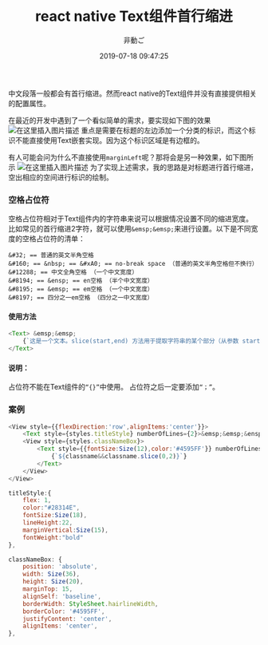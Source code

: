 ﻿---
title: 'react native Text组件首行缩进'
date: 2019-07-18 09:47:25
author: '非動ご'
path: '/first-post'
---

中文段落一般都会有首行缩进。然而react native的Text组件并没有直接提供相关的配置属性。

在最近的开发中遇到了一个看似简单的需求，要实现如下图的效果
![在这里插入图片描述](https://img-blog.csdnimg.cn/2019071717492549.png)
重点是需要在标题的左边添加一个分类的标识，而这个标识不能直接使用Text嵌套实现。因为这个标识区域是有边框的。

有人可能会问为什么不直接使用`marginLeft`呢？那将会是另一种效果，如下图所示
![在这里插入图片描述](https://img-blog.csdnimg.cn/20190717175821166.png)
为了实现上述需求，我的思路是对标题进行首行缩进，空出相应的空间进行标识的绘制。

### 空格占位符
空格占位符相对于Text组件内的字符串来说可以根据情况设置不同的缩进宽度。比如常见的首行缩进2字符，就可以使用`&emsp;&emsp;`来进行设置。以下是不同宽度的空格占位符的清单：

```
&#32; == 普通的英文半角空格
&#160; == &nbsp; == &#xA0; == no-break space （普通的英文半角空格但不换行）
&#12288; == 中文全角空格 （一个中文宽度）
&#8194; == &ensp; == en空格 （半个中文宽度）
&#8195; == &emsp; == em空格 （一个中文宽度）
&#8197; == 四分之一em空格 （四分之一中文宽度）
```

#### 使用方法
```javascript
<Text> &emsp;&emsp;
    {`这是一个文本。slice(start,end) 方法用于提取字符串的某个部分（从参数 start 到 end 位置），并以新的字符串返回被提取的部分。类似 substring()。`}
</Text>
```

#### 说明：

占位符不能在Text组件的`“{}”`中使用。
占位符之后一定要添加`“；”`。

### 案例

```javascript
<View style={{flexDirection:'row',alignItems:'center'}}>
    <Text style={styles.titleStyle} numberOfLines={2}>&emsp;&emsp;&ensp;{`测试标题，这个标题可以很长很长很长很长很长很长很长很长很长很长很长很长很长很长很长很长很长很长`}</Text>
    <View style={styles.classNameBox}>
        <Text style={{fontSize:Size(12),color:'#4595FF'}} numberOfLines={1}>
            {`${classname&&classname.slice(0,2)}`}
        </Text>
    </View>
</View>

titleStyle:{
    flex: 1,
    color:"#28314E",
    fontSize:Size(18),
    lineHeight:22,
    marginVertical:Size(15),
    fontWeight:"bold"
},

classNameBox: {
    position: 'absolute',
    width: Size(36),
    height: Size(20),
    marginTop: 15,
    alignSelf: 'baseline',
    borderWidth: StyleSheet.hairlineWidth,
    borderColor: '#4595FF',
    justifyContent: 'center',
    alignItems: 'center',
},

```

